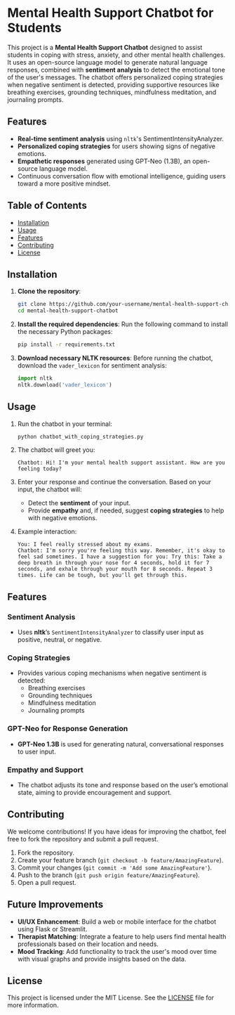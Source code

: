 

# Mental Health Support Chatbot for Students

This project is a **Mental Health Support Chatbot** designed to assist students in coping with stress, anxiety, and other mental health challenges. It uses an open-source language model to generate natural language responses, combined with **sentiment analysis** to detect the emotional tone of the user's messages. The chatbot offers personalized coping strategies when negative sentiment is detected, providing supportive resources like breathing exercises, grounding techniques, mindfulness meditation, and journaling prompts.

## Features
- **Real-time sentiment analysis** using `nltk`'s SentimentIntensityAnalyzer.
- **Personalized coping strategies** for users showing signs of negative emotions.
- **Empathetic responses** generated using GPT-Neo (1.3B), an open-source language model.
- Continuous conversation flow with emotional intelligence, guiding users toward a more positive mindset.

## Table of Contents
- [Installation](#installation)
- [Usage](#usage)
- [Features](#features)
- [Contributing](#contributing)
- [License](#license)

## Installation

1. **Clone the repository**:
   ```bash
   git clone https://github.com/your-username/mental-health-support-chatbot.git
   cd mental-health-support-chatbot
   ```

2. **Install the required dependencies**:
   Run the following command to install the necessary Python packages:
   ```bash
   pip install -r requirements.txt
   ```

3. **Download necessary NLTK resources**:
   Before running the chatbot, download the `vader_lexicon` for sentiment analysis:
   ```python
   import nltk
   nltk.download('vader_lexicon')
   ```

## Usage

1. Run the chatbot in your terminal:
   ```bash
   python chatbot_with_coping_strategies.py
   ```

2. The chatbot will greet you:
   ```
   Chatbot: Hi! I'm your mental health support assistant. How are you feeling today?
   ```

3. Enter your response and continue the conversation. Based on your input, the chatbot will:
   - Detect the **sentiment** of your input.
   - Provide **empathy** and, if needed, suggest **coping strategies** to help with negative emotions.

4. Example interaction:
   ```
   You: I feel really stressed about my exams.
   Chatbot: I'm sorry you're feeling this way. Remember, it's okay to feel sad sometimes. I have a suggestion for you: Try this: Take a deep breath in through your nose for 4 seconds, hold it for 7 seconds, and exhale through your mouth for 8 seconds. Repeat 3 times. Life can be tough, but you'll get through this.
   ```

## Features

### Sentiment Analysis
- Uses **nltk**’s `SentimentIntensityAnalyzer` to classify user input as positive, neutral, or negative.
  
### Coping Strategies
- Provides various coping mechanisms when negative sentiment is detected:
  - Breathing exercises
  - Grounding techniques
  - Mindfulness meditation
  - Journaling prompts

### GPT-Neo for Response Generation
- **GPT-Neo 1.3B** is used for generating natural, conversational responses to user input.

### Empathy and Support
- The chatbot adjusts its tone and response based on the user’s emotional state, aiming to provide encouragement and support.

## Contributing

We welcome contributions! If you have ideas for improving the chatbot, feel free to fork the repository and submit a pull request.

1. Fork the repository.
2. Create your feature branch (`git checkout -b feature/AmazingFeature`).
3. Commit your changes (`git commit -m 'Add some AmazingFeature'`).
4. Push to the branch (`git push origin feature/AmazingFeature`).
5. Open a pull request.

## Future Improvements
- **UI/UX Enhancement**: Build a web or mobile interface for the chatbot using Flask or Streamlit.
- **Therapist Matching**: Integrate a feature to help users find mental health professionals based on their location and needs.
- **Mood Tracking**: Add functionality to track the user's mood over time with visual graphs and provide insights based on the data.

## License

This project is licensed under the MIT License. See the [LICENSE](LICENSE) file for more information.


